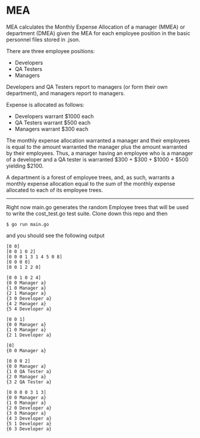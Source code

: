 # MEA
MEA calculates the Monthly Expense Allocation of a manager (MMEA) or department (DMEA) given the MEA for each employee position in the basic personnel files stored in .json.

There are three employee positions:
* Developers
* QA Testers
* Managers

Developers and QA Testers report to managers (or form their own department), and  managers report to managers.

Expense is allocated as follows:
* Developers warrant $1000 each
* QA Testers warrant $500 each
* Managers warrant $300 each

The monthly expense allocation warranted a manager and their employees is equal to the amount warranted the manager plus the amount warranted by their employees. Thus, a manager having an employee who is a manager of a developer and a QA tester is warranted $300 + $300 + $1000 + $500 yielding $2100.

A department is a forest of employee trees, and, as such, warrants a monthly expense allocation equal to the sum of the monthly expense allocated to each of its employee trees.

----
Right now main.go generates the random Employee trees that will be used to write the cost_test.go test suite.
Clone down this repo and then

    $ go run main.go

and you should see the following output

    [0 0]
    [0 0 1 0 2]
    [0 0 0 1 3 1 4 5 0 8]
    [0 0 0 0]
    [0 0 1 2 2 0]
    
    [0 0 1 0 2 4]
    {0 0 Manager a}
    {1 0 Manager a}
    {2 1 Manager a}
    {3 0 Developer a}
    {4 2 Manager a}
    {5 4 Developer a}
    
    [0 0 1]
    {0 0 Manager a}
    {1 0 Manager a}
    {2 1 Developer a}
    
    [0]
    {0 0 Manager a}
    
    [0 0 0 2]
    {0 0 Manager a}
    {1 0 QA Tester a}
    {2 0 Manager a}
    {3 2 QA Tester a}
    
    [0 0 0 0 3 1 3]
    {0 0 Manager a}
    {1 0 Manager a}
    {2 0 Developer a}
    {3 0 Manager a}
    {4 3 Developer a}
    {5 1 Developer a}
    {6 3 Developer a}
